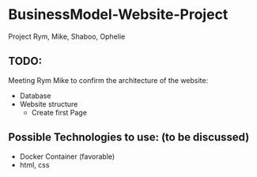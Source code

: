 # BusinessModel-Website-Project
Project Rym, Mike, Shaboo, Ophelie

## TODO:
Meeting Rym Mike to confirm the architecture of the website:
- Database  
- Website structure
    - Create first Page

## Possible Technologies to use: (to be discussed)
- Docker Container (favorable)
- html, css 



